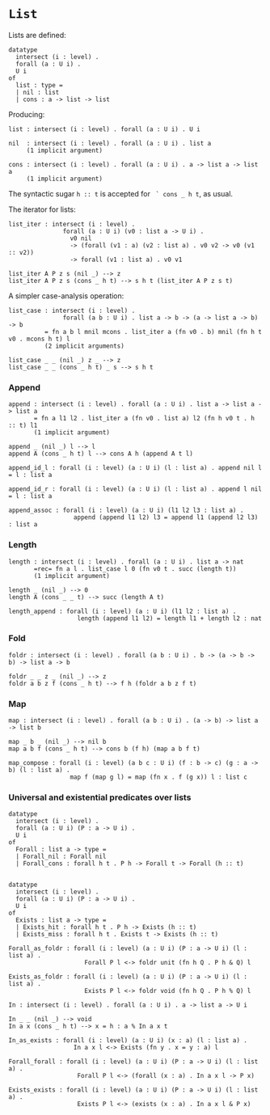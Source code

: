 # `List`

Lists are defined:

    datatype
      intersect (i : level) .
      forall (a : U i) .
      U i
    of
      list : type =
      | nil : list
      | cons : a -> list -> list

Producing:

    list : intersect (i : level) . forall (a : U i) . U i

    nil  : intersect (i : level) . forall (a : U i) . list a
         (1 implicit argument)

    cons : intersect (i : level) . forall (a : U i) . a -> list a -> list a
         (1 implicit argument)

The syntactic sugar `h :: t` is accepted for `` ` cons _ h t``, as usual.


The iterator for lists:

    list_iter : intersect (i : level) .
                   forall (a : U i) (v0 : list a -> U i) .
                     v0 nil
                     -> (forall (v1 : a) (v2 : list a) . v0 v2 -> v0 (v1 :: v2))
                     -> forall (v1 : list a) . v0 v1

    list_iter A P z s (nil _) --> z
    list_iter A P z s (cons _ h t) --> s h t (list_iter A P z s t)


A simpler case-analysis operation:

    list_case : intersect (i : level) .
                   forall (a b : U i) . list a -> b -> (a -> list a -> b) -> b
              = fn a b l mnil mcons . list_iter a (fn v0 . b) mnil (fn h t v0 . mcons h t) l
              (2 implicit arguments)

    list_case _ _ (nil _) z _ --> z
    list_case _ _ (cons _ h t) _ s --> s h t


### Append

    append : intersect (i : level) . forall (a : U i) . list a -> list a -> list a
           = fn a l1 l2 . list_iter a (fn v0 . list a) l2 (fn h v0 t . h :: t) l1
           (1 implicit argument)

    append _ (nil _) l --> l
    append A (cons _ h t) l --> cons A h (append A t l)

    append_id_l : forall (i : level) (a : U i) (l : list a) . append nil l = l : list a

    append_id_r : forall (i : level) (a : U i) (l : list a) . append l nil = l : list a

    append_assoc : forall (i : level) (a : U i) (l1 l2 l3 : list a) .
                      append (append l1 l2) l3 = append l1 (append l2 l3) : list a


### Length

    length : intersect (i : level) . forall (a : U i) . list a -> nat
           =rec= fn a l . list_case l 0 (fn v0 t . succ (length t))
           (1 implicit argument)

    length _ (nil _) --> 0
    length A (cons _ _ t) --> succ (length A t)

    length_append : forall (i : level) (a : U i) (l1 l2 : list a) .
                       length (append l1 l2) = length l1 + length l2 : nat


### Fold

    foldr : intersect (i : level) . forall (a b : U i) . b -> (a -> b -> b) -> list a -> b

    foldr _ _ z _ (nil _) --> z
    foldr a b z f (cons _ h t) --> f h (foldr a b z f t)


### Map

    map : intersect (i : level) . forall (a b : U i) . (a -> b) -> list a -> list b

    map _ b _ (nil _) --> nil b
    map a b f (cons _ h t) --> cons b (f h) (map a b f t)

    map_compose : forall (i : level) (a b c : U i) (f : b -> c) (g : a -> b) (l : list a) .
                     map f (map g l) = map (fn x . f (g x)) l : list c

    
### Universal and existential predicates over lists

    datatype
      intersect (i : level) .
      forall (a : U i) (P : a -> U i) .
      U i
    of
      Forall : list a -> type =
      | Forall_nil : Forall nil
      | Forall_cons : forall h t . P h -> Forall t -> Forall (h :: t)


    datatype
      intersect (i : level) .
      forall (a : U i) (P : a -> U i) .
      U i
    of
      Exists : list a -> type =
      | Exists_hit : forall h t . P h -> Exists (h :: t)
      | Exists_miss : forall h t . Exists t -> Exists (h :: t)

    Forall_as_foldr : forall (i : level) (a : U i) (P : a -> U i) (l : list a) .
                         Forall P l <-> foldr unit (fn h Q . P h & Q) l

    Exists_as_foldr : forall (i : level) (a : U i) (P : a -> U i) (l : list a) .
                         Exists P l <-> foldr void (fn h Q . P h % Q) l

    In : intersect (i : level) . forall (a : U i) . a -> list a -> U i

    In _ _ (nil _) --> void
    In a x (cons _ h t) --> x = h : a % In a x t

    In_as_exists : forall (i : level) (a : U i) (x : a) (l : list a) .
                      In a x l <-> Exists (fn y . x = y : a) l

    Forall_forall : forall (i : level) (a : U i) (P : a -> U i) (l : list a) .
                       Forall P l <-> (forall (x : a) . In a x l -> P x)

    Exists_exists : forall (i : level) (a : U i) (P : a -> U i) (l : list a) .
                       Exists P l <-> (exists (x : a) . In a x l & P x)
